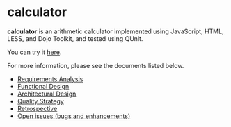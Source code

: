 # calculator

**calculator** is an arithmetic calculator implemented using JavaScript, HTML, LESS, and Dojo Toolkit, and tested using QUnit.

You can try it [here](https://db.tt/RMSuCWjQ).

For more information, please see the documents listed below.

- [Requirements Analysis](https://github.com/andrewaliu/calculator/wiki/Requirements-Analysis)
- [Functional Design](https://github.com/andrewaliu/calculator/wiki/Functional-Design)
- [Architectural Design](https://github.com/andrewaliu/calculator/wiki/Architectural-Design)
- [Quality Strategy](https://github.com/andrewaliu/calculator/wiki/Quality-Strategy)
- [Retrospective](https://github.com/andrewaliu/calculator/wiki/Retrospective)
- [Open issues (bugs and enhancements)](https://github.com/andrewaliu/calculator/issues?labels=&page=1&state=open)
